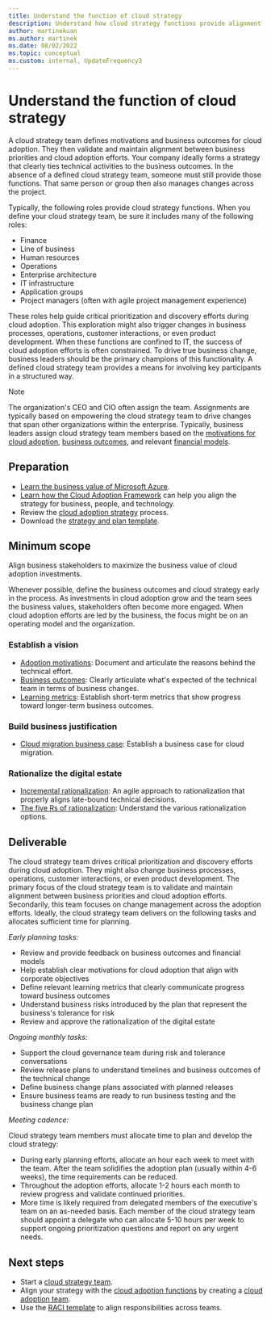 ```yaml
---
title: Understand the function of cloud strategy
description: Understand how cloud strategy functions provide alignment between business outcomes and cloud adoption efforts.
author: martinekuan
ms.author: martinek
ms.date: 08/02/2022
ms.topic: conceptual
ms.custom: internal, UpdateFrequency3
---
```


# Understand the function of cloud strategy

A cloud strategy team defines motivations and business outcomes for cloud adoption. They then validate and maintain alignment between business priorities and cloud adoption efforts. Your company ideally forms a strategy that clearly ties technical activities to the business outcomes. In the absence of a defined cloud strategy team, someone must still provide those functions. That same person or group then also manages changes across the project.

Typically, the following roles provide cloud strategy functions. When you define your cloud strategy team, be sure it includes many of the following roles:

- Finance
- Line of business
- Human resources
- Operations
- Enterprise architecture
- IT infrastructure
- Application groups
- Project managers (often with agile project management experience)

These roles help guide critical prioritization and discovery efforts during cloud adoption. This exploration might also trigger changes in business processes, operations, customer interactions, or even product development. When these functions are confined to IT, the success of cloud adoption efforts is often constrained. To drive true business change, business leaders should be the primary champions of this functionality. A defined cloud strategy team provides a means for involving key participants in a structured way.

> [!NOTE]
> The organization's CEO and CIO often assign the team. Assignments are typically based on empowering the cloud strategy team to drive changes that span other organizations within the enterprise. Typically, business leaders assign cloud strategy team members based on the [motivations for cloud adoption](../strategy/motivations.md), [business outcomes](../strategy/business-outcomes/index.md), and relevant [financial models](../strategy/cloud-migration-business-case.md).

## Preparation

- [Learn the business value of Microsoft Azure](/training/paths/learn-business-value-of-azure/).
- [Learn how the Cloud Adoption Framework](/training/modules/microsoft-cloud-adoption-framework-for-azure/) can help you align the strategy for business, people, and technology.
- Review the [cloud adoption strategy](../strategy/index.md) process.
- Download the [strategy and plan template](https://raw.githubusercontent.com/microsoft/CloudAdoptionFramework/master/plan/cloud-adoption-framework-strategy-and-plan-template.docx).

## Minimum scope

Align business stakeholders to maximize the business value of cloud adoption investments.

Whenever possible, define the business outcomes and cloud strategy early in the process. As investments in cloud adoption grow and the team sees the business values, stakeholders often become more engaged. When cloud adoption efforts are led by the business, the focus might be on an operating model and the organization.

### Establish a vision

- [Adoption motivations](../strategy/motivations.md): Document and articulate the reasons behind the technical effort.
- [Business outcomes](../strategy/business-outcomes/index.md): Clearly articulate what's expected of the technical team in terms of business changes.
- [Learning metrics](../strategy/learning-metrics.md): Establish short-term metrics that show progress toward longer-term business outcomes.

### Build business justification

- [Cloud migration business case](../strategy/cloud-migration-business-case.md): Establish a business case for cloud migration.

### Rationalize the digital estate

- [Incremental rationalization](../digital-estate/rationalize.md): An agile approach to rationalization that properly aligns late-bound technical decisions.
- [The five Rs of rationalization](../digital-estate/5-rs-of-rationalization.md): Understand the various rationalization options.

## Deliverable

The cloud strategy team drives critical prioritization and discovery efforts during cloud adoption. They might also change business processes, operations, customer interactions, or even product development. The primary focus of the cloud strategy team is to validate and maintain alignment between business priorities and cloud adoption efforts. Secondarily, this team focuses on change management across the adoption efforts. Ideally, the cloud strategy team delivers on the following tasks and allocates sufficient time for planning.

*Early planning tasks:*

- Review and provide feedback on business outcomes and financial models
- Help establish clear motivations for cloud adoption that align with corporate objectives
- Define relevant learning metrics that clearly communicate progress toward business outcomes
- Understand business risks introduced by the plan that represent the business's tolerance for risk
- Review and approve the rationalization of the digital estate

*Ongoing monthly tasks:*

- Support the cloud governance team during risk and tolerance conversations
- Review release plans to understand timelines and business outcomes of the technical change
- Define business change plans associated with planned releases
- Ensure business teams are ready to run business testing and the business change plan

*Meeting cadence:*

Cloud strategy team members must allocate time to plan and develop the cloud strategy:

- During early planning efforts, allocate an hour each week to meet with the team. After the team solidifies the adoption plan (usually within 4-6 weeks), the time requirements can be reduced.
- Throughout the adoption efforts, allocate 1-2 hours each month to review progress and validate continued priorities.
- More time is likely required from delegated members of the executive's team on an as-needed basis. Each member of the cloud strategy team should appoint a delegate who can allocate 5-10 hours per week to support ongoing prioritization questions and report on any urgent needs.

## Next steps

- Start a [cloud strategy team](../get-started/team/cloud-strategy.md).
- Align your strategy with the [cloud adoption functions](./cloud-adoption.md) by creating a [cloud adoption team](../get-started/team/cloud-adoption.md).
- Use the [RACI template](https://raw.githubusercontent.com/microsoft/CloudAdoptionFramework/master/organize/raci-template.xlsx) to align responsibilities across teams.
